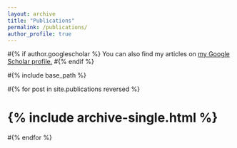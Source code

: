 ```yaml
---
layout: archive
title: "Publications"
permalink: /publications/
author_profile: true
---
```


#{% if author.googlescholar %}
  You can also find my articles on <u><a href="{{author.googlescholar}}">my Google Scholar profile</a>.</u>
#{% endif %}

#{% include base_path %}

#{% for post in site.publications reversed %}
 # {% include archive-single.html %}
#{% endfor %}
